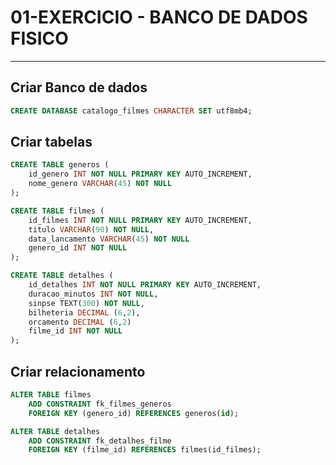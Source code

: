 # 01-EXERCICIO - BANCO DE DADOS FISICO

---

## Criar Banco de dados
```sql
CREATE DATABASE catalogo_filmes CHARACTER SET utf8mb4;
```

## Criar tabelas
```sql
CREATE TABLE generos (
    id_genero INT NOT NULL PRIMARY KEY AUTO_INCREMENT,
    nome_genero VARCHAR(45) NOT NULL
);

CREATE TABLE filmes (
    id_filmes INT NOT NULL PRIMARY KEY AUTO_INCREMENT,
    titulo VARCHAR(90) NOT NULL,
    data_lancamento VARCHAR(45) NOT NULL
    genero_id INT NOT NULL
);

CREATE TABLE detalhes (
    id_detalhes INT NOT NULL PRIMARY KEY AUTO_INCREMENT,
    duracao_minutos INT NOT NULL,
    sinpse TEXT(300) NOT NULL,
    bilheteria DECIMAL (6,2),
    orcamento DECIMAL (6,2)
    filme_id INT NOT NULL
);
```

## Criar relacionamento

```sql
ALTER TABLE filmes
    ADD CONSTRAINT fk_filmes_generos
    FOREIGN KEY (genero_id) REFERENCES generos(id);

ALTER TABLE detalhes
    ADD CONSTRAINT fk_detalhes_filme
    FOREIGN KEY (filme_id) REFERENCES filmes(id_filmes);
```

